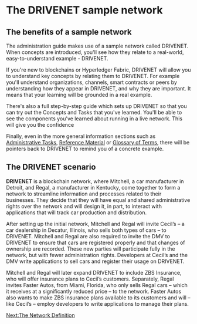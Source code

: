 # The DRIVENET sample network

## The benefits of a sample network

The administration guide makes use of a sample network called DRIVENET.  When concepts are introduced, you'll see how they relate to a real-world, easy-to-understand example - DRIVENET.  

If you're new to blockchains or Hyperledger Fabric, DRIVENET will allow you to understand key concepts by relating them to DRIVENET. For example you'll understand organizations, channels, smart contracts or peers by understanding how they appear in DRIVENET, and why they are important. It means that your learning will be grounded in a real example.

There's also a full step-by-step guide which sets up DRIVENET so that you can try out the Concepts and Tasks that you've learned. You'll be able to see the components you've learned about running in a live network.  This will give you the confidence

Finally, even in the more general information sections such as [Administrative Tasks](./), [Reference Material](./) or [Glossary of Terms](./), there will be pointers back to DRIVENET to remind you of a concrete example.

## The DRIVENET scenario

**DRIVENET** is a blockchain network, where Mitchell, a car manufacturer in Detroit, and Regal, a manufacturer in Kentucky, come together to form a network to streamline information and processes related to their businesses. They decide that they will have equal and shared administrative rights over the network and will design it, in part, to interact with applications that will track car production and distribution.

After setting up the initial network, Mitchell and Regal will invite Cecil’s – a car dealership in Decatur, Illinois, who sells both types of cars – to DRIVENET. Mitchell and Regal are also required to invite the DMV to DRIVENET to ensure that cars are registered properly and that changes of ownership are recorded. These new parties will participate fully in the network, but with fewer administration rights. Developers at Cecil’s and the DMV write applications to sell cars and register their usage on DRIVENET.

Mitchell and Regal will later expand DRIVENET to include ZBS Insurance, who will offer insurance plans to Cecil’s customers. Separately, Regal invites Faster Autos, from Miami, Florida, who only sells Regal cars – which it receives at a significantly reduced price – to the network. Faster Autos also wants to make ZBS insurance plans available to its customers and will – like Cecil’s – employ developers to write applications to manage their plans.

[Next:The Network Definition](./TheNetworkDefinition.md)
